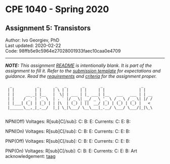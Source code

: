 # CPE 1040 - Spring 2020

## Assignment 5: Transistors

Author: Ivo Georgiev, PhD  
Last updated: 2020-02-22  
Code: 98ffb5e9c5964e27028001933faec10caa0e4709  

---

_**NOTE:** This assignment [README](README.md) is _intentionally_ blank. It is part of the assignment to fill it. Refer to the [submission template](submission-template.md) for expectations and guidance. Read the [requirements](requirements.md) and [criteria](criteria.md) for the assignment proper._


```
  _           _       _   _       _       _                 _    
 | |         | |     | \ | |     | |     | |               | |   
 | |     __ _| |__   |  \| | ___ | |_ ___| |__   ___   ___ | | __
 | |    / _` | '_ \  | . ` |/ _ \| __/ _ \ '_ \ / _ \ / _ \| |/ /
 | |___| (_| | |_) | | |\  | (_) | ||  __/ |_) | (_) | (_) |   < 
 |______\__,_|_.__/  |_| \_|\___/ \__\___|_.__/ \___/ \___/|_|\_\
                                                                                                                      
```
NPN(Off)
  Voltages:
    R[sub]C[/sub]:
    C:
    B:
    E:
  Currents:
    C:
    E:
    B:
    
NPN(On)
  Voltages:
    R[sub]C[/sub]:
    C:
    B:
    E:
  Currents:
    C:
    E:
    B:
    
PNP(Off)
  Voltages:
    R[sub]C[/sub]:
    C:
    B:
    E:
  Currents:
    C:
    E:
    B:
    
PNP(On)
  Voltages:
    R[sub]C[/sub]:
    C:
    B:
    E:
  Currents:
    C:
    E:
    B:
Art acknowledgement: [taag](http://patorjk.com/software/taag/)
